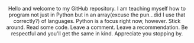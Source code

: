 
<html>
  <head>

  </head>

  <body>

  <p align = center> Hello and welcome to my GitHub repository.  I am teaching myself how to program not just in Python but in an array(excuse the pun...did I use that correctly?) of languages.  Python is a focus right now, however.  Stick around.  Read some code.  Leave a comment.  Leave a recommendation.  Be respectful and you'll get the same in kind.  Appreciate you stopping by.
  </p>
  </body>
</html>
